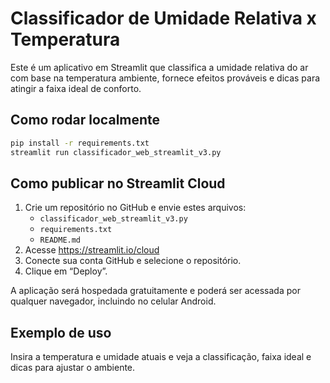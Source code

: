 # Classificador de Umidade Relativa x Temperatura

Este é um aplicativo em Streamlit que classifica a umidade relativa do ar com base na temperatura ambiente, fornece efeitos prováveis e dicas para atingir a faixa ideal de conforto.

## Como rodar localmente

```bash
pip install -r requirements.txt
streamlit run classificador_web_streamlit_v3.py
```

## Como publicar no Streamlit Cloud

1. Crie um repositório no GitHub e envie estes arquivos:
   - `classificador_web_streamlit_v3.py`
   - `requirements.txt`
   - `README.md`
2. Acesse https://streamlit.io/cloud
3. Conecte sua conta GitHub e selecione o repositório.
4. Clique em “Deploy”.

A aplicação será hospedada gratuitamente e poderá ser acessada por qualquer navegador, incluindo no celular Android.

## Exemplo de uso

Insira a temperatura e umidade atuais e veja a classificação, faixa ideal e dicas para ajustar o ambiente.
